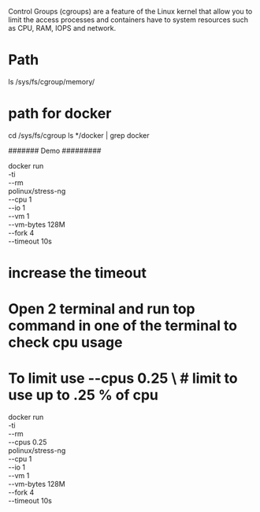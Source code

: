
Control Groups (cgroups) are a feature of the Linux kernel that allow you to limit the access processes and containers have to system resources such as CPU, RAM, IOPS and network. 


# Path
ls /sys/fs/cgroup/memory/


# path for docker

cd /sys/fs/cgroup
ls */docker | grep docker


####### Demo #########


docker run \
  -ti \
  --rm \
  polinux/stress-ng \
    --cpu 1 \
    --io 1 \
    --vm 1 \
    --vm-bytes 128M \
    --fork 4 \
    --timeout 10s

# increase the timeout 
# Open 2 terminal and run top command in one of the terminal to check cpu usage 



# To limit  use --cpus 0.25 \   # limit to use up to .25 % of cpu


docker run \
  -ti \
  --rm \
  --cpus 0.25 \
  polinux/stress-ng \
    --cpu 1 \
    --io 1 \
    --vm 1 \
    --vm-bytes 128M \
    --fork 4 \
    --timeout 10s



